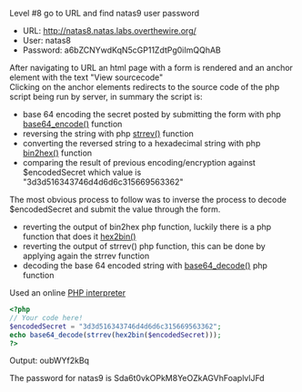 Level #8 go to URL and find natas9 user password

- URL: http://natas8.natas.labs.overthewire.org/
- User: natas8
- Password: a6bZCNYwdKqN5cGP11ZdtPg0iImQQhAB

After navigating to URL an html page with a form is rendered and an anchor element with the text "View sourcecode"  
Clicking on the anchor elements redirects to the source code of the php script being run by server, in summary the script is:
- base 64 encoding the secret posted by submitting the form with php [base64_encode()](https://www.php.net/manual/es/function.base64-encode.php) function
- reversing the string with php [strrev()](https://www.php.net/manual/es/function.strrev.php) function 
- converting the reversed string to a hexadecimal string with php [bin2hex()](https://www.php.net/manual/es/function.bin2hex.php) function
- comparing the result of previous encoding/encryption against $encodedSecret which value is "3d3d516343746d4d6d6c315669563362"  
  
The most obvious process to follow was to inverse the process to decode $encodedSecret and submit the value through the form.  
- reverting the output of bin2hex php function, luckily there is a php function that does it [hex2bin()](https://www.php.net/manual/es/function.hex2bin.php)
- reverting the output of strrev() php function, this can be done  by applying again the strrev function
- decoding the base 64 encoded string with [base64_decode()](https://www.php.net/manual/es/function.base64-decode.php) php function  
  
Used an online [PHP interpreter](https://paiza.io/projects/zFTFz7CrQFx2HMYF_AE5LQ)  
  
```PHP
<?php
// Your code here!
$encodedSecret = "3d3d516343746d4d6d6c315669563362";
echo base64_decode(strrev(hex2bin($encodedSecret)));
?>
```  
Output: oubWYf2kBq  
  
The password for natas9 is Sda6t0vkOPkM8YeOZkAGVhFoaplvlJFd
